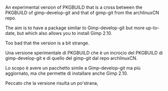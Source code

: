An experimental version of PKGBUILD that is a cross between the PKGBUILD of gimp-develop-git and that of gimp-git from the archlinuxCN repo.

The aim is to have a package similar to Gimp-develop-git but more up-to-date, but which also allows you to install Gimp 2.10.


Too bad that the version is a bit strange.


Una versione sperimentale di PKGBUILD che è un incrocio del PKGBUILD di gimp-develop-git e di quello del gimp-git dal repo archlinuxCN.

Lo scopo è avere un pacchetto simile a Gimp-develop-git ma più aggiornato, ma che permette di installare anche Gimp 2.10.

Peccato che la versione risulta un po'strana,
